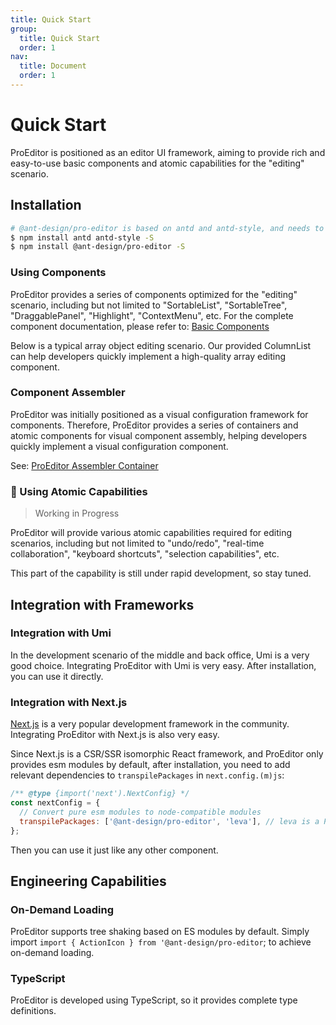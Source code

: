 ```yaml
---
title: Quick Start
group:
  title: Quick Start
  order: 1
nav:
  title: Document
  order: 1
---
```


# Quick Start

ProEditor is positioned as an editor UI framework, aiming to provide rich and easy-to-use basic components and atomic capabilities for the "editing" scenario.

## Installation

```bash
# @ant-design/pro-editor is based on antd and antd-style, and needs to be installed in the project
$ npm install antd antd-style -S
$ npm install @ant-design/pro-editor -S
```

### Using Components

ProEditor provides a series of components optimized for the "editing" scenario, including but not limited to "SortableList", "SortableTree", "DraggablePanel", "Highlight", "ContextMenu", etc. For the complete component documentation, please refer to: [Basic Components](/components/action-icon)

Below is a typical array object editing scenario. Our provided ColumnList can help developers quickly implement a high-quality array editing component.

<code src="./demos/ColumnList/index.tsx" ></code>

### Component Assembler

ProEditor was initially positioned as a visual configuration framework for components. Therefore, ProEditor provides a series of containers and atomic components for visual component assembly, helping developers quickly implement a visual configuration component.

See: [ProEditor Assembler Container](/pro-editor)

### 🚧 Using Atomic Capabilities

> Working in Progress

ProEditor will provide various atomic capabilities required for editing scenarios, including but not limited to "undo/redo", "real-time collaboration", "keyboard shortcuts", "selection capabilities", etc.

This part of the capability is still under rapid development, so stay tuned.

## Integration with Frameworks

### Integration with Umi

In the development scenario of the middle and back office, Umi is a very good choice. Integrating ProEditor with Umi is very easy. After installation, you can use it directly.

### Integration with Next.js

[Next.js](https://nextjs.org/) is a very popular development framework in the community. Integrating ProEditor with Next.js is also very easy.

Since Next.js is a CSR/SSR isomorphic React framework, and ProEditor only provides esm modules by default, after installation, you need to add relevant dependencies to `transpilePackages` in `next.config.(m)js`:

```js
/** @type {import('next').NextConfig} */
const nextConfig = {
  // Convert pure esm modules to node-compatible modules
  transpilePackages: ['@ant-design/pro-editor', 'leva'], // leva is a ProEditor dependency module
};
```

Then you can use it just like any other component.

## Engineering Capabilities

### On-Demand Loading

ProEditor supports tree shaking based on ES modules by default. Simply import `import { ActionIcon } from '@ant-design/pro-editor`; to achieve on-demand loading.

### TypeScript

ProEditor is developed using TypeScript, so it provides complete type definitions.
